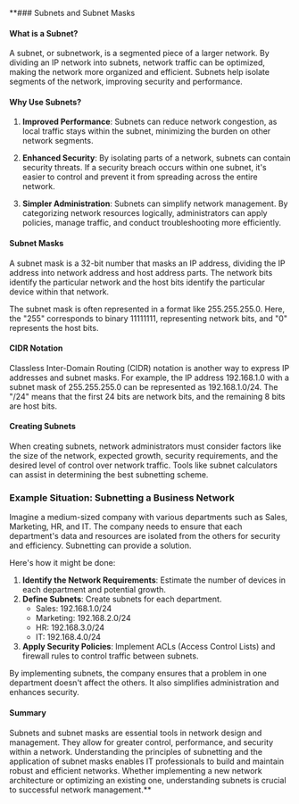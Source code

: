 **### Subnets and Subnet Masks

#### What is a Subnet?

A subnet, or subnetwork, is a segmented piece of a larger network. By dividing an IP network into subnets, network traffic can be optimized, making the network more organized and efficient. Subnets help isolate segments of the network, improving security and performance.

#### Why Use Subnets?

1. **Improved Performance**: Subnets can reduce network congestion, as local traffic stays within the subnet, minimizing the burden on other network segments.
    
2. **Enhanced Security**: By isolating parts of a network, subnets can contain security threats. If a security breach occurs within one subnet, it's easier to control and prevent it from spreading across the entire network.
    
3. **Simpler Administration**: Subnets can simplify network management. By categorizing network resources logically, administrators can apply policies, manage traffic, and conduct troubleshooting more efficiently.

#### Subnet Masks

A subnet mask is a 32-bit number that masks an IP address, dividing the IP address into network address and host address parts. The network bits identify the particular network and the host bits identify the particular device within that network.

The subnet mask is often represented in a format like 255.255.255.0. Here, the "255" corresponds to binary 11111111, representing network bits, and "0" represents the host bits.

#### CIDR Notation

Classless Inter-Domain Routing (CIDR) notation is another way to express IP addresses and subnet masks. For example, the IP address 192.168.1.0 with a subnet mask of 255.255.255.0 can be represented as 192.168.1.0/24. The "/24" means that the first 24 bits are network bits, and the remaining 8 bits are host bits.

#### Creating Subnets

When creating subnets, network administrators must consider factors like the size of the network, expected growth, security requirements, and the desired level of control over network traffic. Tools like subnet calculators can assist in determining the best subnetting scheme.

### Example Situation: Subnetting a Business Network

Imagine a medium-sized company with various departments such as Sales, Marketing, HR, and IT. The company needs to ensure that each department's data and resources are isolated from the others for security and efficiency. Subnetting can provide a solution.

Here's how it might be done:

1. **Identify the Network Requirements**: Estimate the number of devices in each department and potential growth.
2. **Define Subnets**: Create subnets for each department.
    - Sales: 192.168.1.0/24
    - Marketing: 192.168.2.0/24
    - HR: 192.168.3.0/24
    - IT: 192.168.4.0/24
3. **Apply Security Policies**: Implement ACLs (Access Control Lists) and firewall rules to control traffic between subnets.

By implementing subnets, the company ensures that a problem in one department doesn't affect the others. It also simplifies administration and enhances security.

#### Summary

Subnets and subnet masks are essential tools in network design and management. They allow for greater control, performance, and security within a network. Understanding the principles of subnetting and the application of subnet masks enables IT professionals to build and maintain robust and efficient networks. Whether implementing a new network architecture or optimizing an existing one, understanding subnets is crucial to successful network management.**
